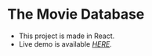 # The Movie Database

- This project is made in React.
- Live demo is available _[HERE](https://react-moviedb-2019tmdb.web.app 'TMDb')._

